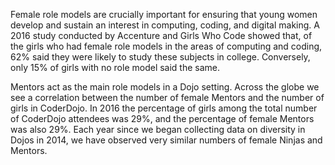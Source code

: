 Female role models are crucially important for ensuring that young women develop and sustain an interest in computing, coding, and digital making. A 2016 study conducted by Accenture and Girls Who Code showed that, of the girls who had female role models in the areas of computing and coding, 62% said they were likely to study these subjects in college. Conversely, only 15% of girls with no role model said the same.  


Mentors act as the main role models in a Dojo setting. Across the globe we see a correlation between the number of female Mentors and the number of girls in CoderDojo. In 2016 the percentage of girls among the total number of CoderDojo attendees was 29%, and the percentage of female Mentors was also 29%. Each year since we began collecting data on diversity in Dojos in 2014, we have observed very similar numbers of female Ninjas and Mentors.

  


